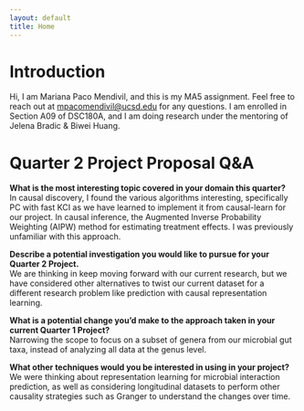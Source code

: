 ```yaml
---
layout: default
title: Home
---
```


# Introduction
Hi, I am Mariana Paco Mendivil, and this is my MA5 assignment. Feel free to reach out at mpacomendivil@ucsd.edu for any questions. I am enrolled in Section A09 of DSC180A, and I am doing research under the mentoring of Jelena Bradic & Biwei Huang.


# Quarter 2 Project Proposal Q&A
**What is the most interesting topic covered in your domain this quarter?**  
In causal discovery, I found the various algorithms interesting, specifically PC with fast KCI as we have learned to implement it from causal-learn for our project. In causal inference, the Augmented Inverse Probability Weighting (AIPW) method for estimating treatment effects. I was previously unfamiliar with this approach.

**Describe a potential investigation you would like to pursue for your Quarter 2 Project.**  
We are thinking in keep moving forward with our current research, but we have considered other alternatives to twist our current dataset for a different research problem like prediction with causal representation learning.

**What is a potential change you’d make to the approach taken in your current Quarter 1 Project?**  
Narrowing the scope to focus on a subset of genera from our microbial gut taxa, instead of analyzing all data at the genus level.

**What other techniques would you be interested in using in your project?**  
We were thinking about representation learning for microbial interaction prediction, as well as considering longitudinal datasets to perform other causality strategies such as Granger to understand the changes over time.
